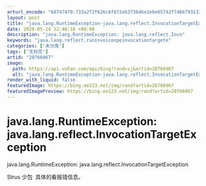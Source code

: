 ```yaml
---
arturl_encode: "68747470:733a2f2f626c6f672e6373646e2e6e65742f74667931333332:2f61727469636c652f64657461696c732f3230373636393637"
layout: post
title: "java.lang.RuntimeException-java.lang.reflect.InvocationTargetException"
date: 2020-05-14 22:48:18 +08:00
description: "java.lang.RuntimeException: java.lang.reflect.Invo"
keywords: "java.lang.reflect.runinvoiceopeinvocationtargete"
categories: ['未分类']
tags: ['无标签']
artid: "20766967"
image:
  path: https://api.vvhan.com/api/bing?rand=sj&artid=20766967
  alt: "java.lang.RuntimeException-java.lang.reflect.InvocationTargetException"
render_with_liquid: false
featuredImage: https://bing.ee123.net/img/rand?artid=20766967
featuredImagePreview: https://bing.ee123.net/img/rand?artid=20766967
---
```


# java.lang.RuntimeException: java.lang.reflect.InvocationTargetException

java.lang.RuntimeException: java.lang.reflect.InvocationTargetException

Strus 少包  具体的看报错信息。